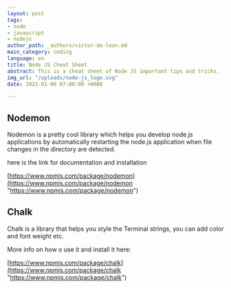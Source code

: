 ```yaml
---
layout: post
tags:
- node
- javascript
- nodejs
author_path: _authors/victor-de-leon.md
main_category: coding
language: en
title: Node JS Cheat Sheet
abstract: This is a cheat sheet of Node JS important tips and tricks.
img_url: "/uploads/node-js_logo.svg"
date: 2021-01-06 07:00:00 +0000

---
```

## Nodemon

Nodemon is a pretty cool library which helps you develop node.js applications by automatically restarting the node.js application when file changes in the directory are detected.

here is the link for documentation and  installation

[https://www.npmjs.com/package/nodemon](https://www.npmjs.com/package/nodemon "https://www.npmjs.com/package/nodemon")

## Chalk

Chalk is a library that helps you style the Terminal strings, you can add color and font weight etc.

More info on how o use it and install it here:

[https://www.npmjs.com/package/chalk](https://www.npmjs.com/package/chalk "https://www.npmjs.com/package/chalk")